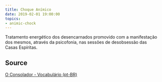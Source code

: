 ```yaml
---
title: Choque Anímico
date: 2019-02-01 19:00:00
topics:
- animic-chock
---
```


Tratamento energético dos desencarnados promovido com a manifestação dos mesmos, 
através da psicofonia, nas sessões de desobsessão das Casas Espíritas.

## Source
[O Consolador - Vocabulário (pt-BR)](http://www.oconsolador.com.br/linkfixo/vocabulario/principal.html)
